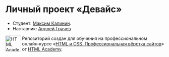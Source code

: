 # Личный проект «Девайс»

* Студент: [Максим Калинин](https://up.htmlacademy.ru/htmlcss/29/user/120631).
* Наставник: [Андрей Грачев](https://htmlacademy.ru/profile/id252055)

<a href="https://htmlacademy.ru/intensive/htmlcss"><img align="left" width="50" height="50" alt="HTML Academy" src="https://up.htmlacademy.ru/static/img/intensive/htmlcss/logo-for-github-2.png"></a>

Репозиторий создан для обучения на профессиональном онлайн‑курсе «[HTML и CSS. Профессиональная вёрстка сайтов](https://htmlacademy.ru/intensive/htmlcss)» от [HTML Academy](https://htmlacademy.ru).

